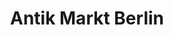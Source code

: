 ---
title: "Antik Markt Berlin"
url: /eisenhuettenstadt/antik-markt-berlin/
shop: Gebrauchtwaren
---